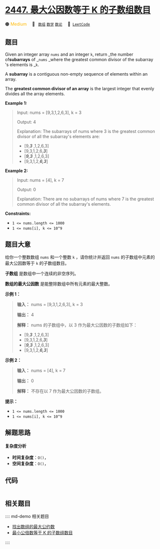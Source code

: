 # [2447. 最大公因数等于 K 的子数组数目](https://leetcode.com/problems/number-of-subarrays-with-gcd-equal-to-k)

🟠 <font color=#ffb800>Medium</font>&emsp; 🔖&ensp; [`数组`](/leetcode/outline/tag/array.md) [`数学`](/leetcode/outline/tag/math.md) [`数论`](/leetcode/outline/tag/number-theory.md)&emsp; 🔗&ensp;[`LeetCode`](https://leetcode.com/problems/number-of-subarrays-with-gcd-equal-to-k)


## 题目

Given an integer array `nums` and an integer `k`, return _the number
of**subarrays** of _`nums` _where the greatest common divisor of the subarray
's elements is _`k`.

A **subarray** is a contiguous non-empty sequence of elements within an array.

The **greatest common divisor of an array** is the largest integer that evenly
divides all the array elements.



**Example 1:**

> Input: nums = [9,3,1,2,6,3], k = 3
> 
> Output: 4
> 
> Explanation: The subarrays of nums where 3 is the greatest common divisor of all the subarray's elements are:
> - [9,_**3**_ ,1,2,6,3]
> - [9,3,1,2,6,_**3**_]
> - [_**9,3**_ ,1,2,6,3]
> - [9,3,1,2,_**6,3**_]

**Example 2:**

> Input: nums = [4], k = 7
> 
> Output: 0
> 
> Explanation: There are no subarrays of nums where 7 is the greatest common divisor of all the subarray's elements.

**Constraints:**

  * `1 <= nums.length <= 1000`
  * `1 <= nums[i], k <= 10^9`


## 题目大意

给你一个整数数组 `nums` 和一个整数 `k` ，请你统计并返回 `nums` 的子数组中元素的最大公因数等于 `k` 的子数组数目。

**子数组** 是数组中一个连续的非空序列。

**数组的最大公因数**  是能整除数组中所有元素的最大整数。



**示例 1：**

> 
> 
> 
> 
> 
> **输入：** nums = [9,3,1,2,6,3], k = 3
> 
> **输出：** 4
> 
> **解释：** nums 的子数组中，以 3 作为最大公因数的子数组如下：
> - [9,**_3_** ,1,2,6,3]
> - [9,3,1,2,6,_**3**_]
> - [**_9,3_** ,1,2,6,3]
> - [9,3,1,2,_**6,3**_]
> 
> 

**示例 2：**

> 
> 
> 
> 
> 
> **输入：** nums = [4], k = 7
> 
> **输出：** 0
> 
> **解释：** 不存在以 7 作为最大公因数的子数组。
> 
> 



**提示：**

  * `1 <= nums.length <= 1000`
  * `1 <= nums[i], k <= 10^9`


## 解题思路

#### 复杂度分析

- **时间复杂度**：`O()`，
- **空间复杂度**：`O()`，

## 代码

```javascript

```

## 相关题目

:::: md-demo 相关题目
- [找出数组的最大公约数](https://leetcode.com/problems/find-greatest-common-divisor-of-array)
- [最小公倍数等于 K 的子数组数目](https://leetcode.com/problems/number-of-subarrays-with-lcm-equal-to-k)

::::
